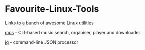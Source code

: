 # Favourite-Linux-Tools
Links to a bunch of awesome Linux utilities

[mps](https://github.com/np1/mps) - CLI-based music search, organiser, player and downloader

[jq](https://github.com/stedolan/jq) - command-line JSON processor
